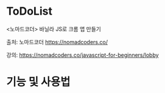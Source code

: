 # ToDoList
&lt;노마드코더> 바닐라 JS로 크롬 앱 만들기

출처: 노마드코더 https://nomadcoders.co/

강의: https://nomadcoders.co/javascript-for-beginners/lobby

# 기능 및 사용법
